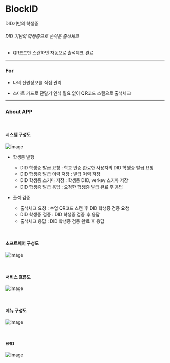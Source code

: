 # BlockID
DID기반의 학생증

###### DID 기반의 학생증으로 손쉬운 출석체크

- QR코드만 스캔하면 자동으로 출석체크 완료

-------

### For

- 나의 신원정보를 직접 관리

- 스마트 카드로 단말기 인식 필요 없이 QR코드 스캔으로 출석체크


----

### About APP

<br>

#### 시스템 구성도
![image](https://user-images.githubusercontent.com/57435148/98774265-0079a600-242e-11eb-9a86-8d460583f536.png)

- 학생증 발행
  - DID 학생증 발급 요청 : 학교 인증 완료한 사용자의 DID 학생증 발급 요청
  - DID 학생증 발급 이력 저장 : 발급 이력 저장
  - DID 학생증 스키마 저장 : 학생증 DID, verkey 스키마 저장
  - DID 학생증 발급 응답 : 요청한 학생증 발급 완료 후 응답

- 출석 검증
  - 출석체크 요청 : 수업 QR코드 스캔 후 DID 학생증 검증 요청
  - DID 학생증 검증 : DID 학생증 검증 후 응답
  - 출석체크 응답 : DID 학생증 검증 완료 후 응답


<br>

#### 소프트웨어 구성도
![image](https://user-images.githubusercontent.com/57435148/98774466-6108e300-242e-11eb-9854-df8bb0faae90.png)


<br>

#### 서비스 흐름도
![image](https://user-images.githubusercontent.com/57435148/98774635-c1982000-242e-11eb-8bd8-3a1e7429a22b.png)


<br>

#### 메뉴 구성도
![image](https://user-images.githubusercontent.com/57435148/98774565-98778f80-242e-11eb-8076-8d004cc42f89.png)


<br>

#### ERD
![image](https://user-images.githubusercontent.com/57435148/98774771-08861580-242f-11eb-9836-c6fffe975309.png)


